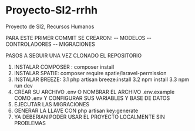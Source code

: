 # Proyecto-SI2-rrhh
Proyecto de SI2, Recursos Humanos

PARA ESTE PRIMER COMMIT SE CREARON:
-- MODELOS
-- CONTROLADORES
-- MIGRACIONES

PASOS A SEGUIR UNA VEZ CLONADO EL REPOSITORIO
1. INSTALAR COMPOSER : composer install
2. INSTALAR SPATIE: composer require spatie/laravel-permission
3. INSTALAR BREEZE: 
    3.1 php artisan breeze:install
    3.2 npm install
    3.3 npm run dev
4. CREAR SU ARCHIVO .env O NOMBRAR EL ARCHIVO .env.example COMO .env Y CONFIGURAR SUS VARIABLES Y BASE DE DATOS
5. EJECUTAR LAS MIGRACIONES
6. GENERAR LA LLAVE CON php artisan key:generate
7. YA DEBERIAN PODER USAR EL PROYECTO LOCALMENTE SIN PROBLEMAS
